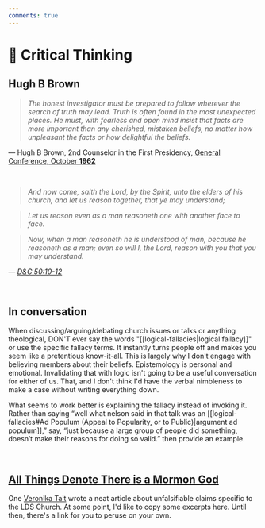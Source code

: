 ```yaml
---
comments: true
---
```

# 🤨 Critical Thinking
## Hugh B Brown
> *The honest investigator must be prepared to follow wherever the search of truth may lead. Truth is often found in the most unexpected places. He must, with fearless and open mind insist that facts are more important than any cherished, mistaken beliefs, no matter how unpleasant the facts or how delightful the beliefs.*

— Hugh B Brown, 2nd Counselor in the First Presidency, [General Conference, October **1962**](https://archive.org/details/conferencereport1962sa/page/n43/mode/2up)

&nbsp;

> *And now come, saith the Lord, by the Spirit, unto the elders of his church, and let us reason together, that ye may understand;*

> *Let us reason even as a man reasoneth one with another face to face.*

> *Now, when a man reasoneth he is understood of man, because he reasoneth as a man; even so will I, the Lord, reason with you that you may understand.*

— *[D&C 50:10-12](https://www.churchofjesuschrist.org/study/scriptures/dc-testament/dc/50?lang=eng&id=p10-p12#p10)*

&nbsp;

## In conversation
When discussing/arguing/debating church issues or talks or anything theological, DON'T ever say the words "[[logical-fallacies|logical fallacy]]" or use the specific fallacy terms. It instantly turns people off and makes you seem like a pretentious know-it-all. This is largely why I don't engage with believing members about their beliefs. Epistemology is personal and emotional. Invalidating that with logic isn't going to be a useful conversation for either of us.
That, and I don't think I'd have the verbal nimbleness to make a case without writing everything down.

What seems to work better is explaining the fallacy instead of invoking it. Rather than saying “well what nelson said in that talk was an [[logical-fallacies#Ad Populum (Appeal to Popularity, or to Public)|argument ad populum]],” say, “just because a large group of people did something, doesn’t make their reasons for doing so valid.” then provide an example.

&nbsp;

## [All Things Denote There is a Mormon God](https://medium.com/@veronikatait/all-things-denote-there-is-a-mormon-god-94a11c62cbe6)
One [Veronika Tait](https://medium.com/@veronikatait) wrote a neat article about unfalsifiable claims specific to the LDS Church. At some point, I'd like to copy some excerpts here. Until then, there's a link for you to peruse on your own.